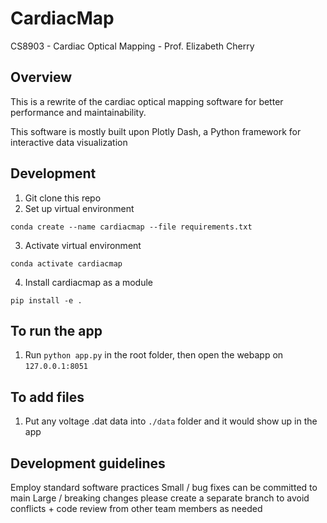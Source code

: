 # CardiacMap
CS8903 - Cardiac Optical Mapping - Prof. Elizabeth Cherry

## Overview
This is a rewrite of the cardiac optical mapping software for better performance and maintainability.

This software is mostly built upon Plotly Dash, a Python framework for interactive data visualization

## Development
1. Git clone this repo
2. Set up virtual environment

`conda create --name cardiacmap --file requirements.txt`

3. Activate virtual environment

`conda activate cardiacmap`

4. Install cardiacmap as a module

`pip install -e .`

## To run the app

1. Run `python app.py` in the root folder, then open the webapp on `127.0.0.1:8051`

## To add files

1. Put any voltage .dat data into `./data` folder and it would show up in the app 

## Development guidelines
Employ standard software practices
Small / bug fixes can be committed to main
Large / breaking changes please create a separate branch to avoid conflicts + code review from other team members as needed